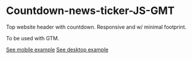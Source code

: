 # Countdown-news-ticker-JS-GMT

Top website header with countdown. Responsive and w/ minimal footprint.

To be used with GTM.

[See mobile example](https://raw.githubusercontent.com/bulhosa-git/Countdown-news-ticker-JS-GMT/main/countdown.png)
[See desktop example](https://raw.githubusercontent.com/bulhosa-git/Countdown-news-ticker-JS-GMT/main/countdown_2.png)
